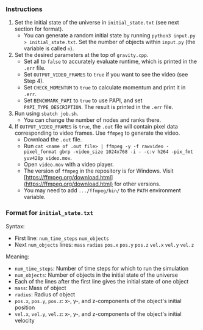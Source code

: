 ### Instructions
1. Set the initial state of the universe in `initial_state.txt` (see next section for format).
    - You can generate a random initial state by running `python3 input.py > initial_state.txt`. Set the number of objects within `input.py` (the variable is called `n`).
2. Set the desired parameters at the top of `gravity.cpp`.
    - Set all to `false` to accurately evaluate runtime, which is printed in the `.err` file.
    - Set `OUTPUT_VIDEO_FRAMES` to `true` if you want to see the video (see Step 4).
    - Set `CHECK_MOMENTUM` to `true` to calculate momentum and print it in `.err`.
    - Set `BENCHMARK_PAPI` to `true` to use PAPI, and set `PAPI_TYPE_DESCRIPTION`. The result is printed in the `.err` file.
3. Run using `sbatch job.sh`.
    - You can change the number of nodes and ranks there.
4. If `OUTPUT_VIDEO_FRAMES` is `true`, the `.out` file will contain pixel data corresponding to video frames. Use `ffmpeg` to generate the video.
    - Download the `.out` file.
    - Run `cat <name of .out file> | ffmpeg -y -f rawvideo -pixel_format gbrp -video_size 1024x768 -i - -c:v h264 -pix_fmt yuv420p video.mov`.
    - Open `video.mov` with a video player.
    - The version of `ffmpeg` in the repository is for Windows. Visit [https://ffmpeg.org/download.html](https://ffmpeg.org/download.html) for other versions.
    - You may need to add `.../ffmpeg/bin/` to the `PATH` environment variable.

### Format for `initial_state.txt`
Syntax:
- First line: `num_time_steps` `num_objects`
- Next `num_objects` lines: `mass` `radius` `pos.x` `pos.y` `pos.z` `vel.x` `vel.y` `vel.z`

Meaning:
- `num_time_steps`: Number of time steps for which to run the simulation
- `num_objects`: Number of objects in the initial state of the universe
- Each of the lines after the first line gives the initial state of one object
- `mass`: Mass of object
- `radius`: Radius of object
- `pos.x`, `pos.y`, `pos.z`: x-, y-, and z-components of the object's initial position
- `vel.x`, `vel.y`, `vel.z`: x-, y-, and z-components of the object's initial velocity
